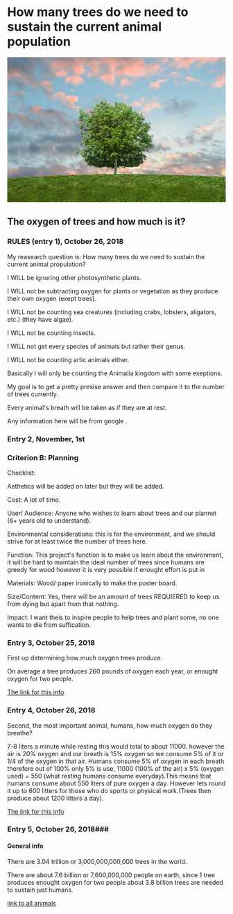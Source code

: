 # How many trees do we need to sustain the current animal population #

![alt text](tree.jpg)

## The oxygen of trees and how much is it? ##

### RULES (entry 1), October 26, 2018 ###

My reasearch question is: How many trees do we need to sustain the current animal propulation?

I WILL be ignoring other photosynthetic plants.

I WILL not be subtracting oxygen for plants or vegetation as they produce their own oxygen (exept trees).

I WILL not be counting sea creatures (including crabs, lobsters, aligators, etc.) (they have algae).

I WILL not be counting insects.

I WILL not get every species of animals but rather their genus.

I WILL not be counting artic animals either.

Basically I will only be counting the Animalia kingdom with some exeptions.

My goal is to get a pretty presise answer and then compare it to the number of trees currently.

Every animal's breath will be taken as if they are at rest.

Any information here will be from google .

### Entry 2, November, 1st ###

### Criterion B: Planning ###

Checklist:

Aethetics will be added on later but they will be added.

Cost: A lot of time.

User/ Audience: Anyone who wishes to learn about trees and our plannet (6+ years old to understand).

Environmental considerations: this is for the environment, and we should strive for at least twice the number of trees here.

Function: This project's function is to make us learn about the environment, it will be hard to maintain the ideal number of trees since humans are greedy for wood however it is very possible if enought effort is put in

Materials: Wood/ paper ironically to make the poster board.

Size/Content: Yes, there will be an amount of trees REQUIERED to keep us from dying but apart from that nothing.

Impact: I want theis to inspire people to help trees and plant some, no one wants to die from suffication.

### Entry 3, October 25, 2018 ###

First up determining how much oxygen trees produce.

On average a tree produces 260 pounds of oxygen each year, or enought oxygen for two people.

[The link for this info](https://www.emaze.com/@AOQFLWIQ)

### Entry 4, October 26, 2018 ###

Second, the most important animal, humans, how much oxygen do they breathe?

7-8 liters a minute while resting this would total to about 11000. however the air is 20% oxygen and our breath is 15% oxygen so we consume 5% of it or 1/4 of the oxygen in that air. Humans consume 5% of oxygen in each breath therefore out of 100% only 5% is use, 11000 (100% of the air) x 5% (oxygen used) = 550 (what resting humans consume everyday).This means that humans consume about 550 liters of pure oxygen a day. However lets round it up to 600 litters for those who do sports or physical work.(Trees then produce about 1200 litters a day).



[The link for this info](https://www.sharecare.com/health/air-quality/oxygen-person-consume-a-day)

### Entry 5, October 26, 2018###

#### General info ####

There are 3.04 trillion or 3,000,000,000,000 trees in the world.

There are about 7.6 billion or 7,600,000,000 people on earth, since 1 tree produces enought oxygen for two people about 3.8 billion trees are needed to sustain just humans.






[link to all animals](https://lib2.colostate.edu/wildlife/atoz.php?letter=ALL)
